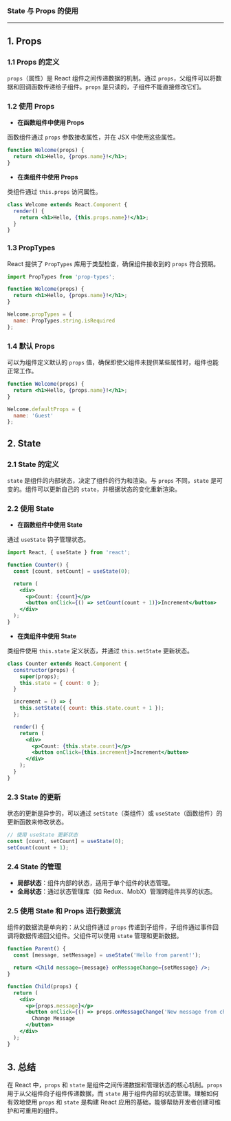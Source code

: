 ### State 与 Props 的使用

---

## **1. Props**

### **1.1 Props 的定义**

`props`（属性）是 React 组件之间传递数据的机制。通过 `props`，父组件可以将数据和回调函数传递给子组件。`props` 是只读的，子组件不能直接修改它们。

### **1.2 使用 Props**

- **在函数组件中使用 Props**

函数组件通过 `props` 参数接收属性，并在 JSX 中使用这些属性。

```jsx
function Welcome(props) {
  return <h1>Hello, {props.name}!</h1>;
}
```

- **在类组件中使用 Props**

类组件通过 `this.props` 访问属性。

```jsx
class Welcome extends React.Component {
  render() {
    return <h1>Hello, {this.props.name}!</h1>;
  }
}
```

### **1.3 PropTypes**

React 提供了 `PropTypes` 库用于类型检查，确保组件接收到的 `props` 符合预期。

```jsx
import PropTypes from 'prop-types';

function Welcome(props) {
  return <h1>Hello, {props.name}!</h1>;
}

Welcome.propTypes = {
  name: PropTypes.string.isRequired
};
```

### **1.4 默认 Props**

可以为组件定义默认的 `props` 值，确保即使父组件未提供某些属性时，组件也能正常工作。

```jsx
function Welcome(props) {
  return <h1>Hello, {props.name}!</h1>;
}

Welcome.defaultProps = {
  name: 'Guest'
};
```

## **2. State**

### **2.1 State 的定义**

`state` 是组件的内部状态，决定了组件的行为和渲染。与 `props` 不同，`state` 是可变的。组件可以更新自己的 `state`，并根据状态的变化重新渲染。

### **2.2 使用 State**

- **在函数组件中使用 State**

通过 `useState` 钩子管理状态。

```jsx
import React, { useState } from 'react';

function Counter() {
  const [count, setCount] = useState(0);

  return (
    <div>
      <p>Count: {count}</p>
      <button onClick={() => setCount(count + 1)}>Increment</button>
    </div>
  );
}
```

- **在类组件中使用 State**

类组件使用 `this.state` 定义状态，并通过 `this.setState` 更新状态。

```jsx
class Counter extends React.Component {
  constructor(props) {
    super(props);
    this.state = { count: 0 };
  }

  increment = () => {
    this.setState({ count: this.state.count + 1 });
  };

  render() {
    return (
      <div>
        <p>Count: {this.state.count}</p>
        <button onClick={this.increment}>Increment</button>
      </div>
    );
  }
}
```

### **2.3 State 的更新**

状态的更新是异步的，可以通过 `setState`（类组件）或 `useState`（函数组件）的更新函数来修改状态。

```jsx
// 使用 useState 更新状态
const [count, setCount] = useState(0);
setCount(count + 1);
```

### **2.4 State 的管理**

- **局部状态**：组件内部的状态，适用于单个组件的状态管理。
- **全局状态**：通过状态管理库（如 Redux、MobX）管理跨组件共享的状态。

### **2.5 使用 State 和 Props 进行数据流**

组件的数据流是单向的：从父组件通过 `props` 传递到子组件，子组件通过事件回调将数据传递回父组件。父组件可以使用 `state` 管理和更新数据。

```jsx
function Parent() {
  const [message, setMessage] = useState('Hello from parent!');

  return <Child message={message} onMessageChange={setMessage} />;
}

function Child(props) {
  return (
    <div>
      <p>{props.message}</p>
      <button onClick={() => props.onMessageChange('New message from child!')}>
        Change Message
      </button>
    </div>
  );
}
```

## **3. 总结**

在 React 中，`props` 和 `state` 是组件之间传递数据和管理状态的核心机制。`props` 用于从父组件向子组件传递数据，而 `state` 用于组件内部的状态管理。理解如何有效地使用 `props` 和 `state` 是构建 React 应用的基础，能够帮助开发者创建可维护和可重用的组件。